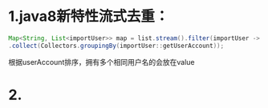 # 1.java8新特性流式去重：
```java
Map<String, List<importUser>> map = list.stream().filter(importUser -> StringUtils.isNotEmpty(importUser.getUserAccount())) 
.collect(Collectors.groupingBy(importUser::getUserAccount));
```
根据userAccount排序，拥有多个相同用户名的会放在value

# 2.